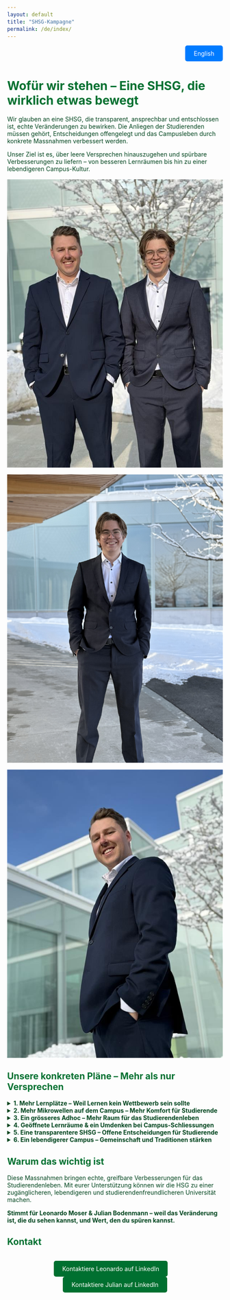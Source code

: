 ```yaml
---
layout: default
title: "SHSG-Kampagne"
permalink: /de/index/
---
```

<!-- Language Switcher Button -->
<div style="text-align: right; margin-bottom: 1rem;">
  <a href="SHSG_election25/" style="display: inline-block; padding: 10px 20px; background-color: #007bff; color: #fff; text-decoration: none; border-radius: 5px;">
    English
  </a>
</div>

<!-- Inline CSS styles -->
<style>
  /* Only main headings (h1 and h2) are green */
  h1, h2 {
    color: #007030;
  }
  /* Normal text: paragraphs, list items, and summaries are dark green */
  p, li, summary {
    color: #01451e;
  }
  /* Spacing for bullet list items */
  li {
    margin-bottom: 10px;
  }
  /* Responsive images */
  img {
    max-width: 100%;
    height: auto;
    display: block;
    margin: 1rem auto;
  }
  /* Pointer cursor for dropdown summaries */
  summary {
    cursor: pointer;
  }
</style>

<h1>Wofür wir stehen – Eine SHSG, die wirklich etwas bewegt</h1>

<p>
  Wir glauben an eine SHSG, die transparent, ansprechbar und entschlossen ist, echte Veränderungen zu bewirken. Die Anliegen der Studierenden müssen gehört, Entscheidungen offengelegt und das Campusleben durch konkrete Massnahmen verbessert werden.
</p>

<p>
  Unser Ziel ist es, über leere Versprechen hinauszugehen und spürbare Verbesserungen zu liefern – von besseren Lernräumen bis hin zu einer lebendigeren Campus-Kultur.
</p>

<!-- Insert your images below -->
<img src="images/Image1.jpeg" alt="Campaign Image 1">
<img src="images/Image2.jpeg" alt="Campaign Image 2">
<img src="images/Image3.jpeg" alt="Campaign Image 3">

<h2>Unsere konkreten Pläne – Mehr als nur Versprechen</h2>

<details>
  <summary><strong>1. Mehr Lernplätze – Weil Lernen kein Wettbewerb sein sollte</strong></summary>
  <p>
    Mit 10.000 Studierenden, aber nur 5.000 Lernplätzen, ist die Suche nach einem Platz zum Lernen ein täglicher Kampf.
  </p>
  <p>Wir werden:</p>
  <ul>
    <li>✅ Die Kapazität der Lernplätze durch Optimierung bestehender Räume und die Schaffung neuer Plätze erweitern.</li>
    <li>✅ Mit der Universität zusammenarbeiten, um ungenutzte Räume besser zu nutzen.</li>
  </ul>
</details>

<details>
  <summary><strong>2. Mehr Mikrowellen auf dem Campus – Mehr Komfort für Studierende</strong></summary>
  <p>
    Die derzeitige Anzahl an Mikrowellen reicht nicht aus – lange Wartezeiten sind die Folge.
  </p>
  <p>Wir werden:</p>
  <ul>
    <li>✅ Zusätzliche Mikrowellen an wichtigen Standorten, insbesondere in der Mensa A, bereitstellen.</li>
    <li>✅ Eine bessere Verteilung auf dem Campus sicherstellen, damit alle Studierenden schnellen Zugang haben.</li>
  </ul>
</details>

<details>
  <summary><strong>3. Ein grösseres Adhoc – Mehr Raum für das Studierendenleben</strong></summary>
  <p>
    Das Adhoc ist ein zentraler Ort der studentischen Kultur, doch seine Grösse schränkt die Teilnahmemöglichkeiten stark ein.
  </p>
  <p>Wir werden:</p>
  <ul>
    <li>✅ Das Adhoc ausbauen, um mehr Studierenden Platz zu bieten.</li>
    <li>✅ Den Zugang zu Veranstaltungen verbessern, sodass niemand ausgeschlossen wird.</li>
    <li>✅ Die Campus-Kultur durch mehr Raum für Engagement und Austausch stärken.</li>
  </ul>
</details>

<details>
  <summary><strong>4. Geöffnete Lernräume &amp; ein Umdenken bei Campus-Schliessungen</strong></summary>
  <p>
    Dieses Jahr waren Lernräume während der Prüfungsphase zwei Wochen lang nicht zugänglich – ein unnötiger Nachteil für Studierende.
  </p>
  <p>Wir werden:</p>
  <ul>
    <li>✅ Sicherstellen, dass Co-Working-Spaces während der Lernphasen offen bleiben.</li>
    <li>✅ Für eine erweiterte Zugänglichkeit der Universität in kritischen Zeiten eintreten.</li>
    <li>✅ Mit der Uni-Verwaltung verhandeln, um eine vollständige Campusschliessung über Weihnachten zu verhindern.</li>
  </ul>
</details>

<details>
  <summary><strong>5. Eine transparentere SHSG – Offene Entscheidungen für Studierende</strong></summary>
  <p>
    Die SHSG vertritt alle Studierenden, doch wichtige Entscheidungen werden oft hinter verschlossenen Türen und ohne ausreichende studentische Mitbestimmung getroffen.
  </p>
  <p>Wir werden:</p>
  <ul>
    <li>✅ Für offene und zugängliche SHSG-Sitzungen sorgen, bei denen Studierende direkt mit der Leitung interagieren können.</li>
    <li>✅ Klare Updates zu wichtigen Entscheidungen durch leicht zugängliche Zusammenfassungen und Q&amp;A-Sessions bereitstellen.</li>
    <li>✅ Mehr studentische Mitbestimmung in zentralen Entscheidungsprozessen ermöglichen, damit alle ihre Universität aktiv mitgestalten können.</li>
  </ul>
</details>

<details>
  <summary><strong>6. Ein lebendigerer Campus – Gemeinschaft und Traditionen stärken</strong></summary>
  <p>
    Das Unileben besteht aus mehr als nur dem Studium.
  </p>
  <p>Wir werden:</p>
  <ul>
    <li>✅ Mehr interaktive Studierendenräume schaffen.</li>
    <li>✅ Mehr Networking- und Kulturveranstaltungen organisieren.</li>
    <li>✅ Die Weihnachtsveranstaltung am Square fortsetzen und zu einer jährlichen Tradition machen, die Studierende zusammenbringt und das Gemeinschaftsgefühl stärkt.</li>
  </ul>
</details>

<h2>Warum das wichtig ist</h2>

<p>
  Diese Massnahmen bringen echte, greifbare Verbesserungen für das Studierendenleben. Mit eurer Unterstützung können wir die HSG zu einer zugänglicheren, lebendigeren und studierendenfreundlicheren Universität machen.
</p>

<p>
  <strong>Stimmt für Leonardo Moser &amp; Julian Bodenmann – weil das Veränderung ist, die du sehen kannst, und Wert, den du spüren kannst.</strong>
</p>

<h2>Kontakt</h2>

<div style="text-align: center; margin-top: 2rem;">
  <a href="https://www.linkedin.com/in/leonardo-moser-835755209/" target="_blank" style="display: inline-block; padding: 10px 20px; margin-right: 20px; background-color: #007030; color: #fff; text-decoration: none; border-radius: 5px;">
    Kontaktiere Leonardo auf LinkedIn
  </a>
  <a href="https://www.linkedin.com/in/julian-bodenmann-976040299/" target="_blank" style="display: inline-block; padding: 10px 20px; background-color: #007030; color: #fff; text-decoration: none; border-radius: 5px;">
    Kontaktiere Julian auf LinkedIn
  </a>
</div>
